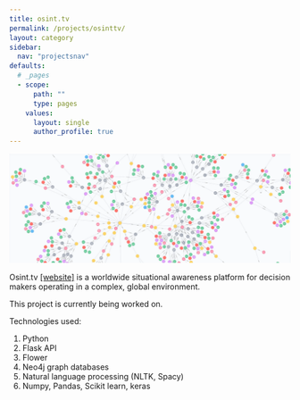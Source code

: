 ```yaml
---
title: osint.tv
permalink: /projects/osinttv/
layout: category
sidebar:
  nav: "projectsnav"
defaults:
  # _pages
  - scope:
      path: ""
      type: pages
    values:
      layout: single
      author_profile: true
---
```

<img src="/assets/osint.png">

Osint.tv [[website]](https://osint.tv) is a worldwide situational awareness platform for decision makers operating in a complex, global environment.

This project is currently being worked on.

Technologies used:
1. Python
2. Flask API
3. Flower
4. Neo4j graph databases
5. Natural language processing (NLTK, Spacy)
6. Numpy, Pandas, Scikit learn, keras
